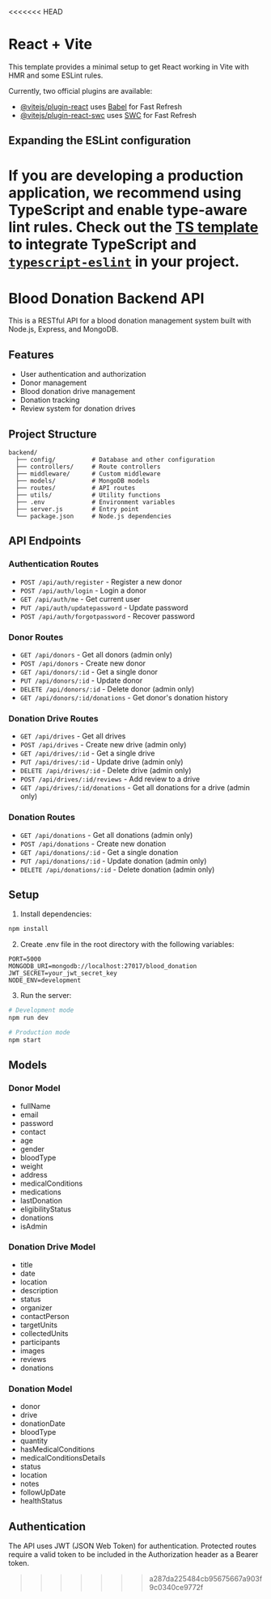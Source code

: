 <<<<<<< HEAD
# React + Vite

This template provides a minimal setup to get React working in Vite with HMR and some ESLint rules.

Currently, two official plugins are available:

- [@vitejs/plugin-react](https://github.com/vitejs/vite-plugin-react/blob/main/packages/plugin-react/README.md) uses [Babel](https://babeljs.io/) for Fast Refresh
- [@vitejs/plugin-react-swc](https://github.com/vitejs/vite-plugin-react-swc) uses [SWC](https://swc.rs/) for Fast Refresh

## Expanding the ESLint configuration

If you are developing a production application, we recommend using TypeScript and enable type-aware lint rules. Check out the [TS template](https://github.com/vitejs/vite/tree/main/packages/create-vite/template-react-ts) to integrate TypeScript and [`typescript-eslint`](https://typescript-eslint.io) in your project.
=======
# Blood Donation Backend API

This is a RESTful API for a blood donation management system built with Node.js, Express, and MongoDB.

## Features

- User authentication and authorization
- Donor management
- Blood donation drive management
- Donation tracking
- Review system for donation drives

## Project Structure

```
backend/
  ├── config/          # Database and other configuration
  ├── controllers/     # Route controllers
  ├── middleware/      # Custom middleware
  ├── models/          # MongoDB models
  ├── routes/          # API routes
  ├── utils/           # Utility functions
  ├── .env             # Environment variables
  ├── server.js        # Entry point
  └── package.json     # Node.js dependencies
```

## API Endpoints

### Authentication Routes

- `POST /api/auth/register` - Register a new donor
- `POST /api/auth/login` - Login a donor
- `GET /api/auth/me` - Get current user
- `PUT /api/auth/updatepassword` - Update password
- `POST /api/auth/forgotpassword` - Recover password

### Donor Routes

- `GET /api/donors` - Get all donors (admin only)
- `POST /api/donors` - Create new donor
- `GET /api/donors/:id` - Get a single donor
- `PUT /api/donors/:id` - Update donor
- `DELETE /api/donors/:id` - Delete donor (admin only)
- `GET /api/donors/:id/donations` - Get donor's donation history

### Donation Drive Routes

- `GET /api/drives` - Get all drives
- `POST /api/drives` - Create new drive (admin only)
- `GET /api/drives/:id` - Get a single drive
- `PUT /api/drives/:id` - Update drive (admin only)
- `DELETE /api/drives/:id` - Delete drive (admin only)
- `POST /api/drives/:id/reviews` - Add review to a drive
- `GET /api/drives/:id/donations` - Get all donations for a drive (admin only)

### Donation Routes

- `GET /api/donations` - Get all donations (admin only)
- `POST /api/donations` - Create new donation
- `GET /api/donations/:id` - Get a single donation
- `PUT /api/donations/:id` - Update donation (admin only)
- `DELETE /api/donations/:id` - Delete donation (admin only)

## Setup

1. Install dependencies:

```bash
npm install
```

2. Create .env file in the root directory with the following variables:

```
PORT=5000
MONGODB_URI=mongodb://localhost:27017/blood_donation
JWT_SECRET=your_jwt_secret_key
NODE_ENV=development
```

3. Run the server:

```bash
# Development mode
npm run dev

# Production mode
npm start
```

## Models

### Donor Model

- fullName
- email
- password
- contact
- age
- gender
- bloodType
- weight
- address
- medicalConditions
- medications
- lastDonation
- eligibilityStatus
- donations
- isAdmin

### Donation Drive Model

- title
- date
- location
- description
- status
- organizer
- contactPerson
- targetUnits
- collectedUnits
- participants
- images
- reviews
- donations

### Donation Model

- donor
- drive
- donationDate
- bloodType
- quantity
- hasMedicalConditions
- medicalConditionsDetails
- status
- location
- notes
- followUpDate
- healthStatus

## Authentication

The API uses JWT (JSON Web Token) for authentication. Protected routes require a valid token to be included in the Authorization header as a Bearer token. 
>>>>>>> a287da225484cb95675667a903f9c0340ce9772f

